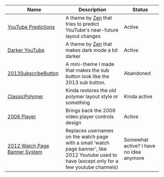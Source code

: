 Name | Description | Status
-----|-------------|------
[YouTube Predictions](/YoutubeThemes/YouTube-Predictions.css) | A theme by [Zen](https://github.com/iamthebeast87) that tries to predict YouTube's near-future layout changes | Active
[Darker YouTube](/YoutubeThemes/Darker-YouTube.css) | A theme by [Zen](https://github.com/iamthebeast87) that makes dark mode a bit darker | Active
[2013SubscribeButton](/YoutubeThemes/2013SubscribeButton.css) | A mini-theme I made that makes the sub button look like the 2013 sub button. | Abandoned
[ClassicPolymer](/YoutubeThemes/ClassicPolymer.css) | Kinda restores the old polymer layout style or something | Kinda active
[2006 Player](/YoutubeThemes/youtube-2006-player.css) | Brings back the 2006 video player controls design | Active
[2012 Watch Page Banner System](/YoutubeThemes/YT2012WatchpageBannerSystem.css) | Replaces usernames on the watch page with a small 'watch page banner', like 2012 Youtube used to have (except only for a few youtube channels) | Somewhat active? I have no idea anymore